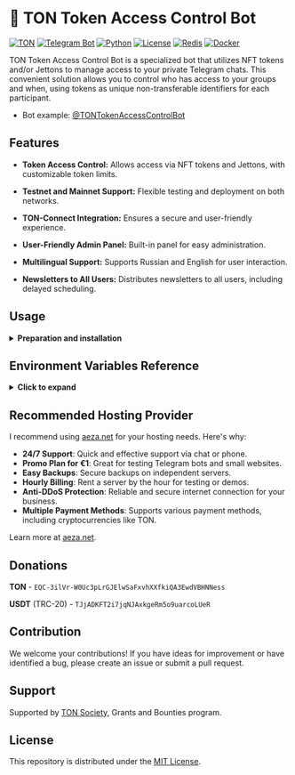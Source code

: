 # 🤖 TON Token Access Control Bot

[![TON](https://img.shields.io/badge/TON-grey?logo=TON&logoColor=40AEF0)](https://ton.org)
[![Telegram Bot](https://img.shields.io/badge/Bot-grey?logo=telegram)](https://core.telegram.org/bots)
[![Python](https://img.shields.io/badge/Python-3.10-blue.svg)](https://www.python.org/downloads/release/python-3100/)
[![License](https://img.shields.io/github/license/nessshon/token-access-control-bot)](https://github.com/nessshon/token-access-control-bot/blob/main/LICENSE)
[![Redis](https://img.shields.io/badge/Redis-Yes?logo=redis&color=white)](https://redis.io/)
[![Docker](https://img.shields.io/badge/Docker-blue?logo=docker&logoColor=white)](https://www.docker.com/)

TON Token Access Control Bot is a specialized bot that utilizes NFT tokens and/or Jettons to manage access to your
private
Telegram chats. This convenient solution allows you to control who has access to your groups and when, using tokens as
unique non-transferable identifiers for each participant.

* Bot example: [@TONTokenAccessControlBot](https://t.me/TONTokenAccessControlBot)

## Features

* **Token Access Control:** Allows access via NFT tokens and Jettons, with customizable token limits.

* **Testnet and Mainnet Support:** Flexible testing and deployment on both networks.

* **TON-Connect Integration:** Ensures a secure and user-friendly experience.

* **User-Friendly Admin Panel:** Built-in panel for easy administration.

* **Multilingual Support:** Supports Russian and English for user interaction.

* **Newsletters to All Users:** Distributes newsletters to all users, including delayed scheduling.

## Usage

<details>
<summary><b>Preparation and installation</b></summary>

You need your own server or you can rent one from a hosting provider. For this, check out the [Recommended Hosting Provider](#recommended-hosting-provider) section below.

1. Create a private group and/or channel.

2. Create a bot via [@BotFather](https://t.me/BotFather) and save the `TOKEN` (later referred to as `BOT_TOKEN`).

3. Create an API key on [tonconsole.com](https://tonconsole.com) (later referred to as `TONAPI_KEY`).

4. Obtain a key for TON Connect (**Optional**, later referred to as `TONAPI_TONCONNECT_KEY`).
   <blockquote>This key is necessary for the correct functioning of TON Connect on the backend under heavy user load. If you are expecting a high volume of traffic, more than one user per second, contact <a href="https://t.me/subden" alt=''">@subden</a> via private message to receive the key. Tell him about your project and the need for this key. If you don't expect much traffic, you can skip this step and use the bot without a key.</blockquote>

5. Clone the repository:

    ```bash
    git clone https://github.com/nessshon/token-access-control-bot.git
    ```

6. Navigate to the bot directory:

    ```bash
    cd token-access-control-bot
    ```

7. Clone the environment variables file:

   ```bash
   cp .env.example .env
   ```

8. Configure [environment variables](#environment-variables-reference) file:

   ```bash
   nano .env
   ```

9. Install Docker and Docker Compose:

   ```bash
   sudo apt install docker.io && apt install docker-compose -y
   ```

10. Run the bot in a Docker container:

    ```bash
    docker-compose up --build
    ```
    If you encounter the error:
    ```log
    Error while fetching server API version: HTTPConnection.request() got an unexpected keyword argument 'chunked'
    ```
    Install the latest version of docker-compose using the following command:
    ```bash
    sudo curl -L "https://github.com/docker/compose/releases/latest/download/docker-compose-$(uname -s)-$(uname -m)" -o /usr/bin/docker-compose  && sudo chmod +x /usr/bin/docker-compose
    ```
    After the bot is up and running smoothly, you can stop the containers by pressing **Ctrl + C** or **Ctrl + Shift + C** in the terminal. Then, to restart them in the background, use:
    ```bash
    docker-compose up -d
    ```

11. Start the bot with the command `/start`, choose the language, and connect wallet.

12. Access the admin panel with the command `/admin` and add the token.

13. Add the bot to your private chat, ensuring you grant permissions to add administrators. After that, the bot will
    prompt you to add the chat to the database for monitoring.

14. You're all set!

<blockquote>
Customize the bot's texts in the <a href="https://github.com/nessshon/token-access-control-bot/blob/main/app/texts.py">texts</a> file according to your requirements. Additionally, if desired, add your preferred language to <a href="https://github.com/nessshon/token-access-control-bot/blob/main/app/texts.py#L4">SUPPORTED_LANGUAGES</a> and insert the corresponding codes into <a href="https://github.com/nessshon/token-access-control-bot/blob/main/app/texts.py#L9">TEXT_BUTTONS</a> and <a href="https://github.com/nessshon/token-access-control-bot/blob/main/app/texts.py#L54">TEXT_MESSAGES</a>.
</blockquote>

</details>

## Environment Variables Reference

<details>
<summary><b>Click to expand</b></summary>

Here's a comprehensive reference guide for the environment variables used in the project:

| Variable                                  | Type   | Description                                                                                                                                                                                                                   | Example                                                                                             |
|-------------------------------------------|--------|-------------------------------------------------------------------------------------------------------------------------------------------------------------------------------------------------------------------------------|-----------------------------------------------------------------------------------------------------|
| `BOT_TOKEN`                               | `str`  | Bot token obtained from [@BotFather](https://t.me/BotFather)                                                                                                                                                                  | `123456:qweRTY`                                                                                     | 
| `BOT_DEV_ID`                              | `int`  | User ID of the bot developer, obtain it from [my_id_bot](https://t.me/my_id_bot)                                                                                                                                              | `123456789`                                                                                         |
| `BOT_ADMIN_ID`                            | `int`  | User ID of the bot admin, obtain it from [my_id_bot](https://t.me/my_id_bot)                                                                                                                                                  | `123456789`                                                                                         |
| `DEX_NAME`                                | `str`  | The name of the DEX identifying the provider is displayed in the bot for purchasing or viewing tokens.                                                                                                                        | `dedust` or `stonfi`                                                                                |
| `IS_TESTNET`                              | `bool` | Set to `True` for TON testnet or `False` for mainnet                                                                                                                                                                          | `False`                                                                                             |
| `MANIFEST_URL`                            | `str`  | URL of the bot's manifest file                                                                                                                                                                                                | `https://raw.githubusercontent.com/nessshon/token-access-control-bot/main/tonconnect-manifest.json` |
| `TONAPI_KEY`                              | `str`  | API key for TONAPI, obtain it from [tonconsole.com](https://tonconsole.com)                                                                                                                                                   | `AE33E...3FYQ`                                                                                      |
| `TONAPI_TONCONNECT_KEY`                   | `str`  | API key for TON Connect (**optional**), obtain it by contacting [@subden](https://t.me/subden)                                                                                                                                | `587d4...5a71` or leave empty                                                                       |
| `SCHEDULER_CHECK_CHAT_MEMBERS_INTERVAL`   | `int`  | Interval (minutes) for checking chat members (5 minutes is acceptable)                                                                                                                                                        | `5`                                                                                                 |
| `SCHEDULER_UPDATE_TOKEN_HOLDERS_INTERVAL` | `int`  | Interval (minutes) for updating token holders (adjust value by Jetton holders or NFT elements. Every 1000 tokens or holders equals 1-2 seconds. For instance, for collections with 30k or fewer elements, set the value to 1) | `5`                                                                                                 |
| `REDIS_HOST`                              | `str`  | Hostname or IP address of the Redis server (set `redis` if you don't have your own Redis server)                                                                                                                              | `redis`                                                                                             |
| `REDIS_PORT`                              | `int`  | Port number of the Redis server (set `6379` if you don't have your own Redis server)                                                                                                                                          | `6379`                                                                                              |
| `REDIS_DB`                                | `int`  | Redis database number (set `0` if you don't have your own Redis server)                                                                                                                                                       | `0`                                                                                                 |

</details>

## Recommended Hosting Provider

I recommend using [aeza.net](https://aeza.net/?ref=362599) for your hosting needs. Here's why:

- **24/7 Support**: Quick and effective support via chat or phone.
- **Promo Plan for €1**: Great for testing Telegram bots and small websites.
- **Easy Backups**: Secure backups on independent servers.
- **Hourly Billing**: Rent a server by the hour for testing or demos.
- **Anti-DDoS Protection**: Reliable and secure internet connection for your business.
- **Multiple Payment Methods**: Supports various payment methods, including cryptocurrencies like TON.

Learn more at [aeza.net](https://aeza.net/?ref=362599).

## Donations

**TON** - `EQC-3ilVr-W0Uc3pLrGJElwSaFxvhXXfkiQA3EwdVBHNNess`

**USDT** (TRC-20) - `TJjADKFT2i7jqNJAxkgeRm5o9uarcoLUeR`

## Contribution

We welcome your contributions! If you have ideas for improvement or have identified a bug, please create an issue or
submit a pull request.

## Support

Supported by [TON Society](https://github.com/ton-society/grants-and-bounties), Grants and Bounties program.

## License

This repository is distributed under
the [MIT License](https://github.com/nessshon/token-access-control-bot/blob/main/LICENSE).
